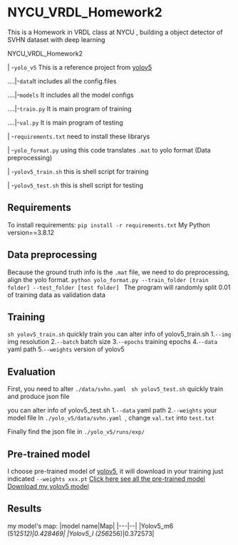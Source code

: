 # NYCU_VRDL_Homework2
This is a Homework in VRDL class at NYCU , building a object detector of SVHN dataset with deep learning

NYCU_VRDL_Homework2

| -```yolo_v5``` This is a reference project from [yolov5](https://github.com/ultralytics/yolov5)

....|-```data```It includes all the config.files

....|-```models``` It includes all the model configs

....|-```train.py``` It is main program of training

....|-```val.py``` It is main program of testing

| -```requirements.txt``` need to install these librarys

| -```yolo_format.py``` using this code translates ```.mat``` to yolo format (Data preprocessing)

| -```yolov5_train.sh``` this is shell script for training

| -```yolov5_test.sh``` this is shell script for testing
## Requirements
To install requirements: ```pip install -r requirements.txt```
My Python version==3.8.12
## Data preprocessing
Because the ground truth info is the ```.mat``` file, we need to do preprocessing, align the yolo format.
```python yolo_format.py --train_folder [train folder] --test_folder [test folder] ```
The program will randomly split 0.01 of training data as validation data
## Training
```sh yolov5_train.sh``` quickly train
you can alter info of yolov5_train.sh
1.```--img```  img resolution 
2.```--batch``` batch size
3.```--epochs``` training epochs
4.```--data```  yaml path
5.```--weights``` version of yolov5
## Evaluation
First, you need to alter ```./data/svhn.yaml ```
```sh yolov5_test.sh``` quickly train and produce json file

you can alter info of yolov5_test.sh
1.```--data```  yaml path
2.```--weights``` your model file
In ```./yolo_v5/data/svhn.yaml ```, change ```val.txt``` into ```test.txt```

Finally find the json file  in ```./yolo_v5/runs/exp/```
## Pre-trained model
I choose pre-trained model of [yolov5](https://github.com/ultralytics/yolov5), it will download in your training
just indicated ```--weights xxx.pt```
[Click here see all the pre-trained model](https://github.com/ultralytics/yolov5#pretrained-checkpoints)
[Download my yolov5 model](https://drive.google.com/file/d/1G2jE57AjQs4ChBBVvnlMX4bPitxJw74z/view?usp=sharing)

## Results
my model's map:
|model name|Map|
|---|--|
|Yolov5_m6 (512*512)|0.428469|
|Yolov5_l (256*256)|0.372573|



